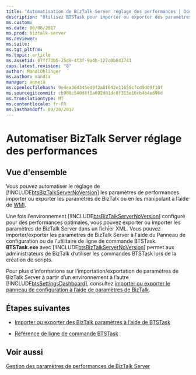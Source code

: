 ```yaml
---
title: "Automatisation de BizTalk Server réglage des performances | Documents Microsoft"
description: "Utilisez BTSTask pour importer ou exporter des paramètres de performances entre les environnements dans BizTalk Server"
ms.custom: 
ms.date: 06/08/2017
ms.prod: biztalk-server
ms.reviewer: 
ms.suite: 
ms.tgt_pltfrm: 
ms.topic: article
ms.assetid: 07ff73b5-25d9-4f3f-9a4b-127c0b843741
caps.latest.revision: "8"
author: MandiOhlinger
ms.author: mandia
manager: anneta
ms.openlocfilehash: 9e4ea364345ed9f2a8f642e11650cfcd9d09f10f
ms.sourcegitcommit: cb908c540d8f1a692d01dc8f313e16cb4b4e696d
ms.translationtype: MT
ms.contentlocale: fr-FR
ms.lasthandoff: 09/20/2017
---
```

# <a name="automate-biztalk-server-performance-tuning"></a>Automatiser BizTalk Server réglage des performances

## <a name="overview"></a>Vue d'ensemble
Vous pouvez automatiser le réglage de [!INCLUDE[btsBizTalkServerNoVersion](../includes/btsbiztalkservernoversion-md.md)] les paramètres de performances importer ou exporter les paramètres de BizTalk ou en les manipulant à l’aide de [WMI](http://go.microsoft.com/fwlink/?LinkId=200464).  
  
 Une fois l'environnement [!INCLUDE[btsBizTalkServerNoVersion](../includes/btsbiztalkservernoversion-md.md)] configuré pour des performances optimales, vous pouvez exporter ou importer les paramètres de BizTalk Server dans un fichier XML. Vous pouvez importer/exporter les paramètres de BizTalk Server à l'aide du Panneau de configuration ou de l'utilitaire de ligne de commande BTSTask. **BTSTask.exe** avec [!INCLUDE[btsBizTalkServerNoVersion](../includes/btsbiztalkservernoversion-md.md)] permet aux administrateurs de BizTalk d’utiliser les commandes BTSTask lors de la création de scripts.  
  
 Pour plus d’informations sur l’importation/exportation de paramètres de BizTalk Server à partir d’un environnement à l’autre [!INCLUDE[btsSettingsDashboard](../includes/btssettingsdashboard-md.md)], consultez [importer ou exporter le panneau de configuration à l’aide de paramètres de BizTalk](how-to-import-biztalk-settings-using-settings-dashboard.md). 
  
## <a name="next-steps"></a>Étapes suivantes 
  
-   [Importer ou exporter des BizTalk paramètres à l’aide de BTSTask](../core/how-to-import-biztalk-settings-using-btstask.md)  
  
- [Référence de ligne de commande BTSTask](btstask-command-line-reference.md)
  
## <a name="see-also"></a>Voir aussi  
 [Gestion des paramètres de performances de BizTalk Server](../core/managing-biztalk-server-performance-settings.md)